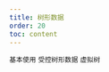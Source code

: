 ```yaml
---
title: 树形数据
order: 20
toc: content
---
```


<code src='../examples/TreeBasic.tsx' description="表格支持树形数据的展示，当数据中有`children`字段时会自动展示为树形表格。可以通过设置`treeProps.indentSize`以控制每一层的缩进宽度，默认`indentSize`是 15，通过设置`treeProps.treeColumnsName`控制展开图标所在列，默认是第一列。">基本使用</code> <code src='../examples/Tree.tsx' description="设置`treeProps.expandedRowKeys` 和 `treeProps.onExpan`使展开行受控">受控树形数据</code> <code src='../examples/VirtualizedTree.tsx'>虚拟树</code>
